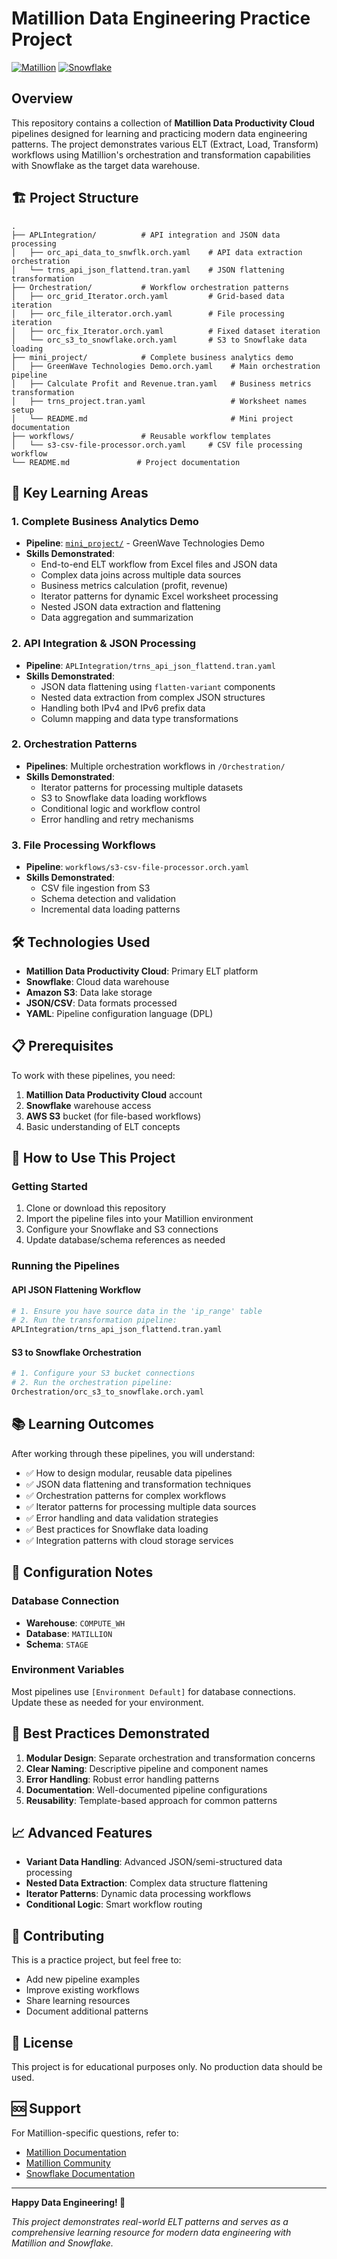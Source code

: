# Matillion Data Engineering Practice Project

[![Matillion](https://img.shields.io/badge/Matillion-Data%20Productivity%20Cloud-blue)](https://www.matillion.com/)
[![Snowflake](https://img.shields.io/badge/Snowflake-Data%20Warehouse-29B5E8)](https://www.snowflake.com/)

## Overview

This repository contains a collection of **Matillion Data Productivity Cloud** pipelines designed for learning and practicing modern data engineering patterns. The project demonstrates various ELT (Extract, Load, Transform) workflows using Matillion's orchestration and transformation capabilities with Snowflake as the target data warehouse.

## 🏗️ Project Structure

```
.
├── APLIntegration/          # API integration and JSON data processing
│   ├── orc_api_data_to_snwflk.orch.yaml    # API data extraction orchestration
│   └── trns_api_json_flattend.tran.yaml    # JSON flattening transformation
├── Orchestration/           # Workflow orchestration patterns
│   ├── orc_grid_Iterator.orch.yaml         # Grid-based data iteration
│   ├── orc_file_ilterator.orch.yaml        # File processing iteration
│   ├── orc_fix_Iterator.orch.yaml          # Fixed dataset iteration
│   └── orc_s3_to_snowflake.orch.yaml       # S3 to Snowflake data loading
├── mini_project/            # Complete business analytics demo
│   ├── GreenWave Technologies Demo.orch.yaml    # Main orchestration pipeline
│   ├── Calculate Profit and Revenue.tran.yaml   # Business metrics transformation
│   ├── trns_project.tran.yaml                   # Worksheet names setup
│   └── README.md                                # Mini project documentation
├── workflows/               # Reusable workflow templates
│   └── s3-csv-file-processor.orch.yaml     # CSV file processing workflow
└── README.md               # Project documentation
```

## 🚀 Key Learning Areas

### 1. **Complete Business Analytics Demo**
- **Pipeline**: [`mini_project/`](./mini_project/README.md) - GreenWave Technologies Demo
- **Skills Demonstrated**:
  - End-to-end ELT workflow from Excel files and JSON data
  - Complex data joins across multiple data sources
  - Business metrics calculation (profit, revenue)
  - Iterator patterns for dynamic Excel worksheet processing
  - Nested JSON data extraction and flattening
  - Data aggregation and summarization

### 2. **API Integration & JSON Processing**
- **Pipeline**: `APLIntegration/trns_api_json_flattend.tran.yaml`
- **Skills Demonstrated**:
  - JSON data flattening using `flatten-variant` components
  - Nested data extraction from complex JSON structures
  - Handling both IPv4 and IPv6 prefix data
  - Column mapping and data type transformations

### 2. **Orchestration Patterns**
- **Pipelines**: Multiple orchestration workflows in `/Orchestration/`
- **Skills Demonstrated**:
  - Iterator patterns for processing multiple datasets
  - S3 to Snowflake data loading workflows
  - Conditional logic and workflow control
  - Error handling and retry mechanisms

### 3. **File Processing Workflows**
- **Pipeline**: `workflows/s3-csv-file-processor.orch.yaml`
- **Skills Demonstrated**:
  - CSV file ingestion from S3
  - Schema detection and validation
  - Incremental data loading patterns

## 🛠️ Technologies Used

- **Matillion Data Productivity Cloud**: Primary ELT platform
- **Snowflake**: Cloud data warehouse
- **Amazon S3**: Data lake storage
- **JSON/CSV**: Data formats processed
- **YAML**: Pipeline configuration language (DPL)

## 📋 Prerequisites

To work with these pipelines, you need:

1. **Matillion Data Productivity Cloud** account
2. **Snowflake** warehouse access
3. **AWS S3** bucket (for file-based workflows)
4. Basic understanding of ELT concepts

## 🎯 How to Use This Project

### Getting Started
1. Clone or download this repository
2. Import the pipeline files into your Matillion environment
3. Configure your Snowflake and S3 connections
4. Update database/schema references as needed

### Running the Pipelines

#### API JSON Flattening Workflow
```bash
# 1. Ensure you have source data in the 'ip_range' table
# 2. Run the transformation pipeline:
APLIntegration/trns_api_json_flattend.tran.yaml
```

#### S3 to Snowflake Orchestration
```bash
# 1. Configure your S3 bucket connections
# 2. Run the orchestration pipeline:
Orchestration/orc_s3_to_snowflake.orch.yaml
```

## 📚 Learning Outcomes

After working through these pipelines, you will understand:

- ✅ How to design modular, reusable data pipelines
- ✅ JSON data flattening and transformation techniques
- ✅ Orchestration patterns for complex workflows
- ✅ Iterator patterns for processing multiple data sources
- ✅ Error handling and data validation strategies
- ✅ Best practices for Snowflake data loading
- ✅ Integration patterns with cloud storage services

## 🔧 Configuration Notes

### Database Connection
- **Warehouse**: `COMPUTE_WH`
- **Database**: `MATILLION`
- **Schema**: `STAGE`

### Environment Variables
Most pipelines use `[Environment Default]` for database connections. Update these as needed for your environment.

## 🤝 Best Practices Demonstrated

1. **Modular Design**: Separate orchestration and transformation concerns
2. **Clear Naming**: Descriptive pipeline and component names
3. **Error Handling**: Robust error handling patterns
4. **Documentation**: Well-documented pipeline configurations
5. **Reusability**: Template-based approach for common patterns

## 📈 Advanced Features

- **Variant Data Handling**: Advanced JSON/semi-structured data processing
- **Nested Data Extraction**: Complex data structure flattening
- **Iterator Patterns**: Dynamic data processing workflows
- **Conditional Logic**: Smart workflow routing

## 🤖 Contributing

This is a practice project, but feel free to:
- Add new pipeline examples
- Improve existing workflows
- Share learning resources
- Document additional patterns

## 📝 License

This project is for educational purposes only. No production data should be used.

## 🆘 Support

For Matillion-specific questions, refer to:
- [Matillion Documentation](https://docs.matillion.com/)
- [Matillion Community](https://community.matillion.com/)
- [Snowflake Documentation](https://docs.snowflake.com/)

---

**Happy Data Engineering! 🚀**

*This project demonstrates real-world ELT patterns and serves as a comprehensive learning resource for modern data engineering with Matillion and Snowflake.*